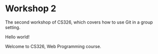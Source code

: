 # Workshop 2

The second workshop of CS326, which covers how to use Git in a group setting.

Hello world!

Welcome to CS326, Web Programming course.
